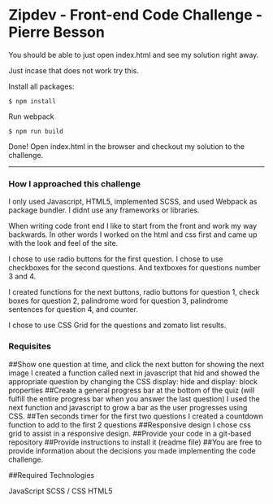 # Zipdev - Front-end Code Challenge - Pierre Besson

You should be able to just open index.html and see my solution right away.

Just incase that does not work try this.


Install all packages:
```
$ npm install
```

Run webpack
```
$ npm run build
```

Done! Open index.html in the browser and checkout my solution to the challenge.

----

### How I approached this challenge

I only used Javascript, HTML5, implemented SCSS, and used Webpack as package bundler. I didnt use any frameworks or libraries.

When writing code front end I like to start from the front and work my way backwards. In other words I worked on the html and css first and came up with the look and feel of the site. 

I chose to use radio buttons for the first question. I chose to use checkboxes for the second questions. And textboxes for questions number 3 and 4. 

I created functions for the next buttons, radio buttons for question 1, check boxes for question 2, palindrome word for question 3, palindrome sentences for question 4, and counter.

I chose to use CSS Grid for the questions and zomato list results.

### Requisites

##Show one question at time, and click the next button for showing the next image
I created a function called next in javascript that hid and showed the appropriate question by changing the CSS display: hide and display: block properties
##Create a general progress bar at the bottom of the quiz (will fulfill the entire
progress bar when you answer the last question)
I used the next function and javascript to grow a bar as the user progresses using CSS.
##Ten seconds timer for the first two questions
I created a countdown function to add to the first 2 questions
##Responsive design
I chose css grid to assist in a responsive design.
##Provide your code in a git-based repository
##Provide instructions to install it (readme file)
##You are free to provide information about the decisions you made implementing
the code challenge.

##Required Technologies

JavaScript
SCSS / CSS
HTML5

